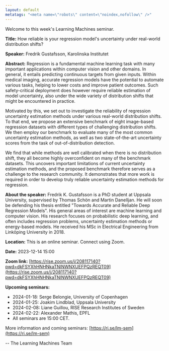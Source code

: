 ```yaml
---
layout: default
metatags: "<meta name=\"robots\" content=\"noindex,nofollow\" />"
---
```

Welcome to this week's Learning Machines seminar.

**Title:** How reliable is your regression model's uncertainty under real-world distribution shifts?

**Speaker:** Fredrik Gustafsson, Karolinska Institutet

**Abstract:** Regression is a fundamental machine learning task with many important applications within computer vision and other domains. In general, it entails predicting continuous targets from given inputs. Within medical imaging, accurate regression models have the potential to automate various tasks, helping to lower costs and improve patient outcomes. Such safety-critical deployment does however require reliable estimation of model uncertainty, also under the wide variety of distribution shifts that might be encountered in practice. 

Motivated by this, we set out to investigate the reliability of regression uncertainty estimation methods under various real-world distribution shifts. To that end, we propose an extensive benchmark of eight image-based regression datasets with different types of challenging distribution shifts. We then employ our benchmark to evaluate many of the most common uncertainty estimation methods, as well as two state-of-the-art uncertainty scores from the task of out-of-distribution detection. 

We find that while methods are well calibrated when there is no distribution shift, they all become highly overconfident on many of the benchmark datasets. This uncovers important limitations of current uncertainty estimation methods, and the proposed benchmark therefore serves as a challenge to the research community. It demonstrates that more work is required in order to develop truly reliable uncertainty estimation methods for regression.

**About the speaker:** Fredrik K. Gustafsson is a PhD student at Uppsala University, supervised by Thomas Schön and Martin Danelljan. He will soon be defending his thesis entitled "Towards Accurate and Reliable Deep Regression Models". His general areas of interest are machine learning and computer vision. His research focuses on probabilistic deep learning, and often includes regression problems, uncertainty estimation methods or energy-based models. He received his MSc in Electrical Engineering from Linköping University in 2018.

**Location:** This is an online seminar. Connect using Zoom.

**Date:** 2023-12-14 15:00

**Zoom link:** [https://rise.zoom.us/j/208117140?pwd=dkFSYXhHNHNkaTNlNWNXUEFPQzREQT09](https://rise.zoom.us/j/208117140?pwd=dkFSYXhHNHNkaTNlNWNXUEFPQzREQT09)

**Upcoming seminars:**

* 2024-01-18: Serge Belongie, University of Copenhagen
* 2024-01-25: Joakim Lindblad, Uppsala University
* 2024-02-08: Liane Guillou, RISE Research Institutes of Sweden
* 2024-02-22: Alexander Mathis, EPFL
* All seminars are 15:00 CET.

More information and coming seminars: [https://ri.se/lm-sem](https://ri.se/lm-sem)

-- The Learning Machines Team

